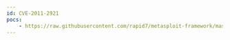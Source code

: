 ```yaml
---
id: CVE-2011-2921
pocs:
    - https://raw.githubusercontent.com/rapid7/metasploit-framework/master/modules/exploits/linux/local/ktsuss_suid_priv_esc.rb
---
```

